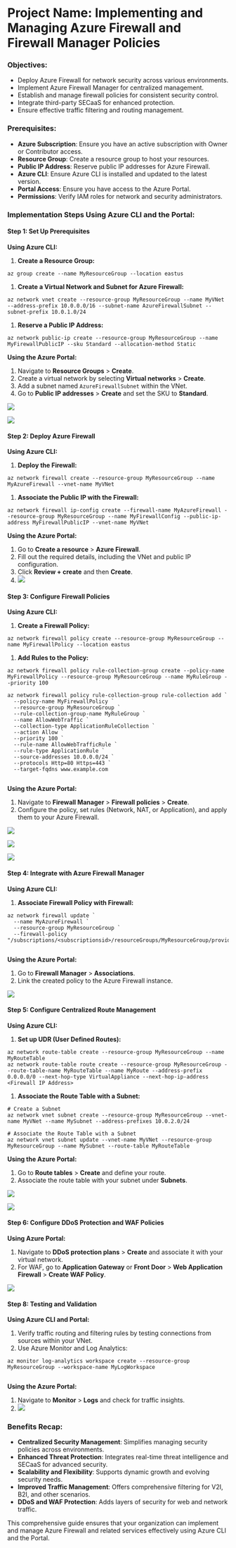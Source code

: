 # Project Name: Implementing and Managing Azure Firewall and Firewall Manager Policies

### Objectives:

*   Deploy Azure Firewall for network security across various environments.
*   Implement Azure Firewall Manager for centralized management.
*   Establish and manage firewall policies for consistent security control.
*   Integrate third-party SECaaS for enhanced protection.
*   Ensure effective traffic filtering and routing management.

### Prerequisites:

*   **Azure Subscription**: Ensure you have an active subscription with Owner or Contributor access.
*   **Resource Group**: Create a resource group to host your resources.
*   **Public IP Address**: Reserve public IP addresses for Azure Firewall.
*   **Azure CLI**: Ensure Azure CLI is installed and updated to the latest version.
*   **Portal Access**: Ensure you have access to the Azure Portal.
*   **Permissions**: Verify IAM roles for network and security administrators.

### Implementation Steps Using Azure CLI and the Portal:

#### **Step 1: Set Up Prerequisites**

**Using Azure CLI:**

1. **Create a Resource Group:**

```plain
az group create --name MyResourceGroup --location eastus
```

1. **Create a Virtual Network and Subnet for Azure Firewall:**

```plain
az network vnet create --resource-group MyResourceGroup --name MyVNet --address-prefix 10.0.0.0/16 --subnet-name AzureFirewallSubnet --subnet-prefix 10.0.1.0/24
```

1. **Reserve a Public IP Address:**

```plain
az network public-ip create --resource-group MyResourceGroup --name MyFirewallPublicIP --sku Standard --allocation-method Static
```

**Using the Azure Portal:**

1. Navigate to **Resource Groups** > **Create**.
2. Create a virtual network by selecting **Virtual networks** > **Create**.
3. Add a subnet named `AzureFirewallSubnet` within the VNet.
4. Go to **Public IP addresses** > **Create** and set the SKU to **Standard**.

![](https://t9014131694.p.clickup-attachments.com/t9014131694/684cd38a-613e-49c8-8307-fe59de126738/image.png)

![](https://t9014131694.p.clickup-attachments.com/t9014131694/d8307153-ef0a-4dad-99a6-d30287dbe6c3/image.png)

#### **Step 2: Deploy Azure Firewall**

**Using Azure CLI:**

1. **Deploy the Firewall:**

```plain
az network firewall create --resource-group MyResourceGroup --name MyAzureFirewall --vnet-name MyVNet
```

1. **Associate the Public IP with the Firewall:**

```plain
az network firewall ip-config create --firewall-name MyAzureFirewall --resource-group MyResourceGroup --name MyFirewallConfig --public-ip-address MyFirewallPublicIP --vnet-name MyVNet
```

**Using the Azure Portal:**

1. Go to **Create a resource** > **Azure Firewall**.
2. Fill out the required details, including the VNet and public IP configuration.
3. Click **Review + create** and then **Create**.
4. ![](https://t9014131694.p.clickup-attachments.com/t9014131694/1992649d-0a3d-4358-a09f-f79b19848847/image.png)

#### **Step 3: Configure Firewall Policies**

**Using Azure CLI:**

1. **Create a Firewall Policy:**

```plain
az network firewall policy create --resource-group MyResourceGroup --name MyFirewallPolicy --location eastus
```

1. **Add Rules to the Policy:**

```plain
az network firewall policy rule-collection-group create --policy-name MyFirewallPolicy --resource-group MyResourceGroup --name MyRuleGroup --priority 100 

az network firewall policy rule-collection-group rule-collection add `
  --policy-name MyFirewallPolicy `
  --resource-group MyResourceGroup `
  --rule-collection-group-name MyRuleGroup `
  --name AllowWebTraffic `
  --collection-type ApplicationRuleCollection `
  --action Allow `
  --priority 100 `
  --rule-name AllowWebTrafficRule `
  --rule-type ApplicationRule `
  --source-addresses 10.0.0.0/24 `
  --protocols Http=80 Https=443 `
  --target-fqdns www.example.com


```

  

**Using the Azure Portal:**

1. Navigate to **Firewall Manager** > **Firewall policies** > **Create**.
2. Configure the policy, set rules (Network, NAT, or Application), and apply them to your Azure Firewall.

![](https://t9014131694.p.clickup-attachments.com/t9014131694/2a45467a-3af2-4551-bed9-1320f169cddb/image.png)

![](https://t9014131694.p.clickup-attachments.com/t9014131694/6630d891-402f-4d01-805f-c2d3adf34703/image.png)

![](https://t9014131694.p.clickup-attachments.com/t9014131694/555cfbe4-d231-4a95-8599-ae2eae20c32e/image.png)

#### **Step 4: Integrate with Azure Firewall Manager**

**Using Azure CLI:**

1. **Associate Firewall Policy with Firewall:**

```plain
az network firewall update `
  --name MyAzureFirewall `
  --resource-group MyResourceGroup `
  --firewall-policy "/subscriptions/<subscriptionsid>/resourceGroups/MyResourceGroup/providers/Microsoft.Network/firewallPolicies/MyFirewallPolicy"


```

**Using the Azure Portal:**

1. Go to **Firewall Manager** > **Associations**.
2. Link the created policy to the Azure Firewall instance.

![](https://t9014131694.p.clickup-attachments.com/t9014131694/e6383169-190b-4f6f-9b74-3659e661d9ee/image.png)

#### **Step 5: Configure Centralized Route Management**

**Using Azure CLI:**

1. **Set up UDR (User Defined Routes):**

```plain
az network route-table create --resource-group MyResourceGroup --name MyRouteTable
az network route-table route create --resource-group MyResourceGroup --route-table-name MyRouteTable --name MyRoute --address-prefix 0.0.0.0/0 --next-hop-type VirtualAppliance --next-hop-ip-address <Firewall IP Address>
```

1. **Associate the Route Table with a Subnet:**

```plain
# Create a Subnet
az network vnet subnet create --resource-group MyResourceGroup --vnet-name MyVNet --name MySubnet --address-prefixes 10.0.2.0/24

# Associate the Route Table with a Subnet
az network vnet subnet update --vnet-name MyVNet --resource-group MyResourceGroup --name MySubnet --route-table MyRouteTable
```

**Using the Azure Portal:**

1. Go to **Route tables** > **Create** and define your route.
2. Associate the route table with your subnet under **Subnets**.

![](https://t9014131694.p.clickup-attachments.com/t9014131694/59a873c3-a974-4f91-84b2-1199181e9c99/image.png)

![](https://t9014131694.p.clickup-attachments.com/t9014131694/4ab7f10f-c373-47c8-a98c-f67ed54ce5cd/image.png)

#### **Step 6: Configure DDoS Protection and WAF Policies**

**Using Azure Portal:**

1. Navigate to **DDoS protection plans** > **Create** and associate it with your virtual network.
2. For WAF, go to **Application Gateway** or **Front Door** > **Web Application Firewall** > **Create WAF Policy**.

![](https://t9014131694.p.clickup-attachments.com/t9014131694/3804b8d2-c624-48a5-afdc-3904c20326ad/image.png)

#### **Step 8: Testing and Validation**

**Using Azure CLI and Portal:**

1. Verify traffic routing and filtering rules by testing connections from sources within your VNet.
2. Use Azure Monitor and Log Analytics:

```plain
az monitor log-analytics workspace create --resource-group MyResourceGroup --workspace-name MyLogWorkspace


```

**Using the Azure Portal:**

1. Navigate to **Monitor** > **Logs** and check for traffic insights.
2. ![](https://t9014131694.p.clickup-attachments.com/t9014131694/538c39b2-eef4-490a-9cb9-2597aff97bee/image.png)

### Benefits Recap:

*   **Centralized Security Management**: Simplifies managing security policies across environments.
*   **Enhanced Threat Protection**: Integrates real-time threat intelligence and SECaaS for advanced security.
*   **Scalability and Flexibility**: Supports dynamic growth and evolving security needs.
*   **Improved Traffic Management**: Offers comprehensive filtering for V2I, B2I, and other scenarios.
*   **DDoS and WAF Protection**: Adds layers of security for web and network traffic.

This comprehensive guide ensures that your organization can implement and manage Azure Firewall and related services effectively using Azure CLI and the Portal.